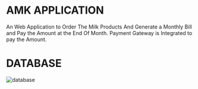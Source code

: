 # AMK APPLICATION
An Web Application to Order The Milk Products And Generate a Monthly Bill and Pay the Amount at the End Of Month.
Payment Gateway is Integrated to pay the Amount.
# DATABASE
![database](https://user-images.githubusercontent.com/54699197/122640103-347f1d00-d11b-11eb-9546-883b1c306aef.jpg)
